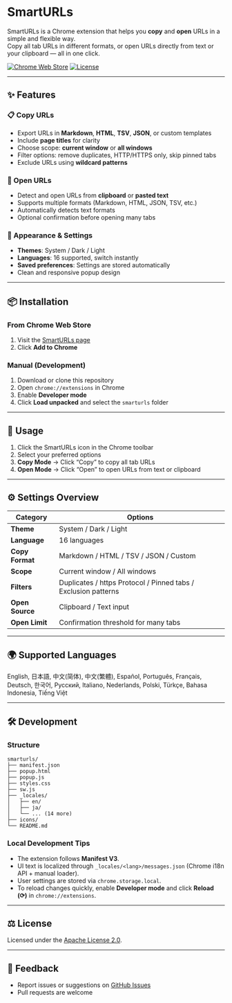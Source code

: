 # SmartURLs

SmartURLs is a Chrome extension that helps you **copy** and **open** URLs in a simple and flexible way.  
Copy all tab URLs in different formats, or open URLs directly from text or your clipboard — all in one click.

[![Chrome Web Store](https://img.shields.io/badge/Chrome-Web%20Store-blue.svg)](https://chrome.google.com/webstore/detail/smarturls/your-extension-id)
[![License](https://img.shields.io/badge/License-Apache%202.0-green.svg)](LICENSE)

---

## ✨ Features

### 📋 Copy URLs

- Export URLs in **Markdown**, **HTML**, **TSV**, **JSON**, or custom templates  
- Include **page titles** for clarity  
- Choose scope: **current window** or **all windows**  
- Filter options: remove duplicates, HTTP/HTTPS only, skip pinned tabs  
- Exclude URLs using **wildcard patterns**

### 🚀 Open URLs

- Detect and open URLs from **clipboard** or **pasted text**  
- Supports multiple formats (Markdown, HTML, JSON, TSV, etc.)  
- Automatically detects text formats  
- Optional confirmation before opening many tabs

### 🎨 Appearance & Settings

- **Themes**: System / Dark / Light  
- **Languages**: 16 supported, switch instantly  
- **Saved preferences**: Settings are stored automatically  
- Clean and responsive popup design

---

## 📦 Installation

### From Chrome Web Store

1. Visit the [SmartURLs page](https://chrome.google.com/webstore/detail/smarturls/your-extension-id)
2. Click **Add to Chrome**

### Manual (Development)

1. Download or clone this repository  
2. Open `chrome://extensions` in Chrome  
3. Enable **Developer mode**  
4. Click **Load unpacked** and select the `smarturls` folder

---

## 📖 Usage

1. Click the SmartURLs icon in the Chrome toolbar  
2. Select your preferred options  
3. **Copy Mode** → Click “Copy” to copy all tab URLs  
4. **Open Mode** → Click “Open” to open URLs from text or clipboard

---

## ⚙️ Settings Overview

| Category | Options |
|-----------|----------|
| **Theme** | System / Dark / Light |
| **Language** | 16 languages |
| **Copy Format** | Markdown / HTML / TSV / JSON / Custom |
| **Scope** | Current window / All windows |
| **Filters** | Duplicates / https Protocol / Pinned tabs / Exclusion patterns |
| **Open Source** | Clipboard / Text input |
| **Open Limit** | Confirmation threshold for many tabs |

---

## 🌍 Supported Languages

English, 日本語, 中文(简体), 中文(繁體), Español, Português, Français, Deutsch, 한국어, Русский, Italiano, Nederlands, Polski, Türkçe, Bahasa Indonesia, Tiếng Việt

---

## 🛠️ Development

### Structure

```text
smarturls/
├── manifest.json
├── popup.html
├── popup.js
├── styles.css
├── sw.js
├── _locales/
│   ├── en/
│   ├── ja/
│   └── ... (14 more)
├── icons/
└── README.md
```

### Local Development Tips

* The extension follows **Manifest V3**.
* UI text is localized through `_locales/<lang>/messages.json` (Chrome i18n API + manual loader).
* User settings are stored via `chrome.storage.local`.
* To reload changes quickly, enable **Developer mode** and click **Reload (⟳)** in `chrome://extensions`.

---

## ⚖️ License

Licensed under the [Apache License 2.0](LICENSE).

---

## 💬 Feedback

* Report issues or suggestions on [GitHub Issues](https://github.com/isshiki/smarturls/issues)
* Pull requests are welcome
